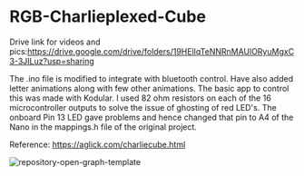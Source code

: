 # RGB-Charlieplexed-Cube

Drive link for videos and pics:https://drive.google.com/drive/folders/19HEllqTeNNRnMAUlORyuMgxC3-3JILuz?usp=sharing

The .ino file is modified to integrate with bluetooth control. Have also added letter animations along with few other animations.
The basic app to control this was made with Kodular.
I used 82 ohm resistors on each of the 16 microcontroller outputs to solve the issue of ghosting of red LED's.
The onboard Pin 13 LED gave problems and hence changed that pin to A4 of the Nano in the mappings.h file of the original project. 

Reference: https://aglick.com/charliecube.html



![repository-open-graph-template](https://user-images.githubusercontent.com/66525099/121854114-5dfd0a80-cd0f-11eb-896c-4b82e8eb97b5.png)
